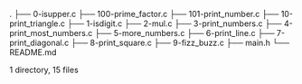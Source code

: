 .
├── 0-isupper.c
├── 100-prime_factor.c
├── 101-print_number.c
├── 10-print_triangle.c
├── 1-isdigit.c
├── 2-mul.c
├── 3-print_numbers.c
├── 4-print_most_numbers.c
├── 5-more_numbers.c
├── 6-print_line.c
├── 7-print_diagonal.c
├── 8-print_square.c
├── 9-fizz_buzz.c
├── main.h
└── README.md

1 directory, 15 files
